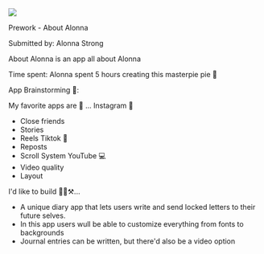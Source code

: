 <div>
    <a href="https://www.loom.com/share/7c4eda64511d462ea15f1987e0141897">
    </a>
    <a href="https://www.loom.com/share/7c4eda64511d462ea15f1987e0141897">
      <img style="max-width:300px;" src="https://cdn.loom.com/sessions/thumbnails/7c4eda64511d462ea15f1987e0141897-3f3435e3e88911e9-full-play.gif">
    </a>
  </div>


Prework - About Alonna

Submitted by: Alonna Strong

About Alonna is an app all about Alonna

Time spent: Alonna spent 5 hours creating this masterpie pie 🥧

App Brainstorming 🥸: 

My favorite apps are 🥳 ...
Instagram 📱 
- Close friends
- Stories
- Reels
Tiktok 📱
- Reposts
- Scroll System
YouTube 💻
- Video quality
- Layout

I'd like to build 🔨🔨⚒️...
- A unique diary app that lets users write and send locked letters to their future selves.
- In this app users wull be able to customize everything from fonts to backgrounds
- Journal entries can be written, but there'd also be a video option 
